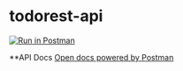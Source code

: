 # todorest-api
[![Run in Postman](https://run.pstmn.io/button.svg)](https://app.getpostman.com/run-collection/3097262e53001e3b3012)

**API Docs
[Open docs powered by Postman](https://documenter.getpostman.com/view/3045195/RWEnmvHE)
